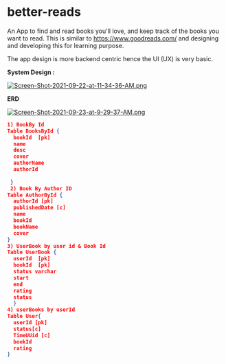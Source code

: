 # better-reads
An App to find and read books you'll love, and keep track of the books you want to read. This is similar to https://www.goodreads.com/ and designing and developing this for learning purpose.

The app design is more backend centric hence the UI (UX) is very basic. 

**System Design :**

[![Screen-Shot-2021-09-22-at-11-34-36-AM.png](https://i.postimg.cc/rssm8zXj/Screen-Shot-2021-09-22-at-11-34-36-AM.png)](https://postimg.cc/gL9dsz0L)

**ERD**

[![Screen-Shot-2021-09-23-at-9-29-37-AM.png](https://i.postimg.cc/fbHstY9Y/Screen-Shot-2021-09-23-at-9-29-37-AM.png)](https://postimg.cc/JyBvSDKh)


```json
1) BookBy Id
Table BooksById {
  bookId  [pk]
  name 
  desc 
  cover 
  authorName
  authorId
  
 }
 2) Book By Author ID
Table AuthorById {
  authorId [pk]
  publishedDate [c]
  name
  bookId
  bookName
  cover
}
3) UserBook by user id & Book Id
Table UserBook {
  userId  [pk] 
  bookId  [pk]
  status varchar
  start
  end
  rating 
  status
  }
4) userBooks by userId
Table User{
  userId [pk] 
  status[c]
  TimeUUid [c]
  bookId 
  rating
}
```
